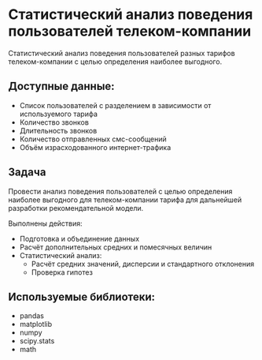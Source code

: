 # Статистический анализ поведения пользователей телеком-компании
Статистический анализ поведения пользователей разных тарифов телеком-компании с целью определения наиболее выгодного.

## Доступные данные:
- Список пользователей с разделением в зависимости от используемого тарифа
- Количество звонков
- Длительность звонков
- Количество отправленных смс-сообщений
- Объём израсходованного интернет-трафика

## Задача
Провести анализ поведения пользователей с целью определения наиболее выгодного для телеком-компании тарифа для дальнейшей разработки рекомендательной модели.

Выполнены действия:
- Подготовка и объединение данных
- Расчёт дополнительных средних и помесячных величин
- Статистический анализ:
  - Расчёт средних значений, дисперсии и стандартного отклонения
  - Проверка гипотез

## Используемые библиотеки:
- pandas
- matplotlib
- numpy
- scipy.stats
- math
